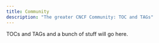 ```yaml
---
title: Community
description: "The greater CNCF Community: TOC and TAGs"
---
```


TOCs and TAGs and a bunch of stuff will go here. 
